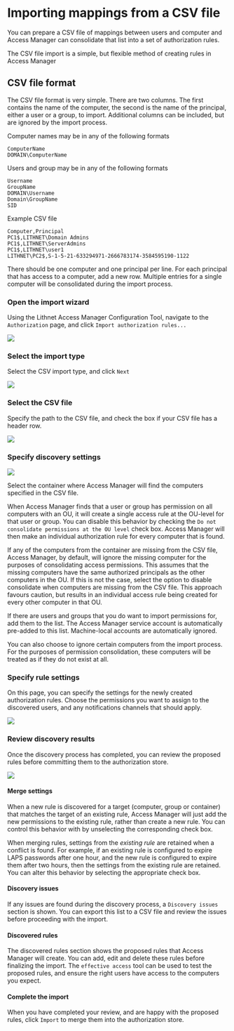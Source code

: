 # Importing mappings from a CSV file

You can prepare a CSV file of mappings between users and computer and Access Manager can consolidate that list into a set of authorization rules.

The CSV file import is a simple, but flexible method of creating rules in Access Manager

## CSV file format

The CSV file format is very simple. There are two columns. The first contains the name of the computer, the second is the name of the principal, either a user or a group, to import. Additional columns can be included, but are ignored by the import process.

Computer names may be in any of the following formats

```
ComputerName
DOMAIN\ComputerName
```

Users and group may be in any of the following formats

```
Username
GroupName
DOMAIN\Username
Domain\GroupName
SID
```

Example CSV file

```csv
Computer,Principal
PC1$,LITHNET\Domain Admins
PC1$,LITHNET\ServerAdmins
PC1$,LITHNET\user1
LITHNET\PC2$,S-1-5-21-633294971-2666783174-3584595190-1122
```

There should be one computer and one principal per line. For each principal that has access to a computer, add a new row. Multiple entries for a single computer will be consolidated during the import process.

### Open the import wizard

Using the Lithnet Access Manager Configuration Tool, navigate to the `Authorization` page, and click `Import authorization rules...`

![](../../.gitbook/assets/ui-page-authz.png)

### Select the import type

Select the CSV import type, and click `Next`&#x20;

![](../../.gitbook/assets/ui-page-import-type-csv.png)

### Select the CSV file

Specify the path to the CSV file, and check the box if your CSV file has a header row.&#x20;

![](../../.gitbook/assets/ui-page-import-csvsettings.png)

### Specify discovery settings

![](../../.gitbook/assets/ui-page-import-container-csv.png)

Select the container where Access Manager will find the computers specified in the CSV file.

When Access Manager finds that a user or group has permission on all computers with an OU, it will create a single access rule at the OU-level for that user or group. You can disable this behavior by checking the `Do not consolidate permissions at the OU level` check box. Access Manager will then make an individual authorization rule for every computer that is found.

If any of the computers from the container are missing from the CSV file, Access Manager, by default, will ignore the missing computer for the purposes of consolidating access permissions. This assumes that the missing computers have the same authorized principals as the other computers in the OU. If this is not the case, select the option to disable consolidate when computers are missing from the CSV file. This approach favours caution, but results in an individual access rule being created for every other computer in that OU.

If there are users and groups that you do want to import permissions for, add them to the list. The Access Manager service account is automatically pre-added to this list. Machine-local accounts are automatically ignored.

You can also choose to ignore certain computers from the import process. For the purposes of permission consolidation, these computers will be treated as if they do not exist at all.

### Specify rule settings

On this page, you can specify the settings for the newly created authorization rules. Choose the permissions you want to assign to the discovered users, and any notifications channels that should apply.

![](../../.gitbook/assets/ui-page-import-rulesettings.png)

### Review discovery results

Once the discovery process has completed, you can review the proposed rules before committing them to the authorization store.

![](../../.gitbook/assets/ui-page-import-results.png)

#### Merge settings

When a new rule is discovered for a target (computer, group or container) that matches the target of an existing rule, Access Manager will just add the new permissions to the existing rule, rather than create a new rule. You can control this behavior with by unselecting the corresponding check box.

When merging rules, settings from the _existing rule_ are retained when a conflict is found. For example, if an existing rule is configured to expire LAPS passwords after one hour, and the new rule is configured to expire them after two hours, then the settings from the existing rule are retained. You can alter this behavior by selecting the appropriate check box.

#### Discovery issues

If any issues are found during the discovery process, a `Discovery issues` section is shown. You can export this list to a CSV file and review the issues before proceeding with the import.

#### Discovered rules

The discovered rules section shows the proposed rules that Access Manager will create. You can add, edit and delete these rules before finalizing the import. The `effective access` tool can be used to test the proposed rules, and ensure the right users have access to the computers you expect.

#### Complete the import

When you have completed your review, and are happy with the proposed rules, click `Import` to merge them into the authorization store.
